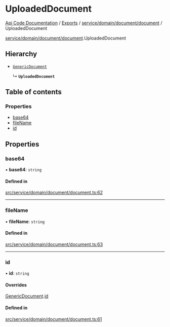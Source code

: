 # UploadedDocument
 
[Api Code Documentation](../README.md) / [Exports](../modules.md) / [service/domain/document/document](../modules/service_domain_document_document.md) / UploadedDocument

[service/domain/document/document](../modules/service_domain_document_document.md).UploadedDocument

## Hierarchy

- [`GenericDocument`](service_domain_document_document.GenericDocument.md)

  ↳ **`UploadedDocument`**

## Table of contents

### Properties

- [base64](service_domain_document_document.UploadedDocument.md#base64)
- [fileName](service_domain_document_document.UploadedDocument.md#filename)
- [id](service_domain_document_document.UploadedDocument.md#id)

## Properties

### base64

• **base64**: `string`

#### Defined in

[src/service/domain/document/document.ts:62](https://github.com/openkfw/TruBudget/blob/3cf6626/api/src/service/domain/document/document.ts#L62)

___

### fileName

• **fileName**: `string`

#### Defined in

[src/service/domain/document/document.ts:63](https://github.com/openkfw/TruBudget/blob/3cf6626/api/src/service/domain/document/document.ts#L63)

___

### id

• **id**: `string`

#### Overrides

[GenericDocument](service_domain_document_document.GenericDocument.md).[id](service_domain_document_document.GenericDocument.md#id)

#### Defined in

[src/service/domain/document/document.ts:61](https://github.com/openkfw/TruBudget/blob/3cf6626/api/src/service/domain/document/document.ts#L61)
